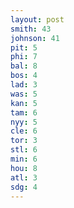 ```yaml
---
layout: post
smith: 43
johnson: 41
pit: 5
phi: 7
bal: 8
bos: 4
lad: 3
was: 5
kan: 5
tam: 6
nyy: 5
cle: 6
tor: 3
stl: 6
min: 6
hou: 8
atl: 3
sdg: 4
---
```

